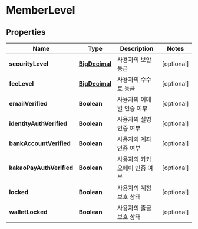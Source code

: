 
# MemberLevel

## Properties
Name | Type | Description | Notes
------------ | ------------- | ------------- | -------------
**securityLevel** | [**BigDecimal**](BigDecimal.md) | 사용자의 보안 등급 |  [optional]
**feeLevel** | [**BigDecimal**](BigDecimal.md) | 사용자의 수수료 등급 |  [optional]
**emailVerified** | **Boolean** | 사용자의 이메일 인증 여부 |  [optional]
**identityAuthVerified** | **Boolean** | 사용자의 실명 인증 여부 |  [optional]
**bankAccountVerified** | **Boolean** | 사용자의 계좌 인증 여부 |  [optional]
**kakaoPayAuthVerified** | **Boolean** | 사용자의 카카오페이 인증 여부 |  [optional]
**locked** | **Boolean** | 사용자의 계정 보호 상태 |  [optional]
**walletLocked** | **Boolean** | 사용자의 출금 보호 상태 |  [optional]



